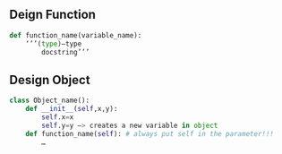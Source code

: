 ## Deign Function 
```Python
def function_name(variable_name):
	‘’’(type)—type
		docstring’’’
```
## Design Object 
```Python
class Object_name():
	def __init__(self,x,y):
		self.x=x
		self.y=y —> creates a new variable in object
	def function_name(self): # always put self in the parameter!!!
		…
```
